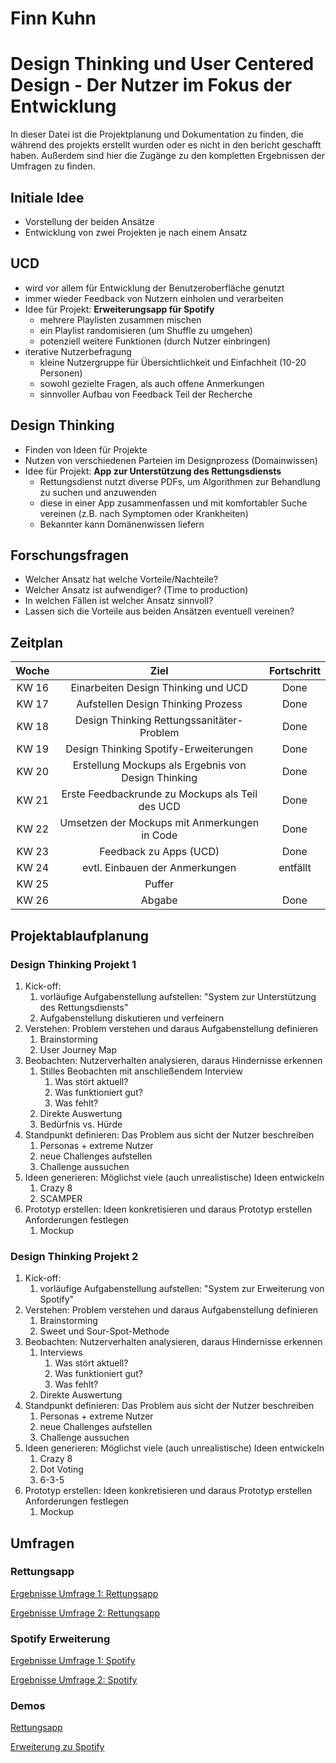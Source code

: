 # Finn Kuhn

# Design Thinking und User Centered Design - Der Nutzer im Fokus der Entwicklung

In dieser Datei ist die Projektplanung und Dokumentation zu finden, die während des projekts erstellt wurden oder es
nicht in den bericht geschafft haben. Außerdem sind hier die Zugänge zu den kompletten Ergebnissen der Umfragen zu
finden.

## Initiale Idee

* Vorstellung der beiden Ansätze
* Entwicklung von zwei Projekten je nach einem Ansatz

## UCD

* wird vor allem für Entwicklung der Benutzeroberfläche genutzt
* immer wieder Feedback von Nutzern einholen und verarbeiten
* Idee für Projekt: **Erweiterungsapp für Spotify**
    * mehrere Playlisten zusammen mischen
    * ein Playlist randomisieren (um Shuffle zu umgehen)
    * potenziell weitere Funktionen (durch Nutzer einbringen)
* iterative Nutzerbefragung
    * kleine Nutzergruppe für Übersichtlichkeit und Einfachheit (10-20 Personen)
    * sowohl gezielte Fragen, als auch offene Anmerkungen
    * sinnvoller Aufbau von Feedback Teil der Recherche

## Design Thinking

* Finden von Ideen für Projekte
* Nutzen von verschiedenen Parteien im Designprozess (Domainwissen)
* Idee für Projekt: **App zur Unterstützung des Rettungsdiensts**
    * Rettungsdienst nutzt diverse PDFs, um Algorithmen zur Behandlung zu suchen und anzuwenden
    * diese in einer App zusammenfassen und mit komfortabler Suche vereinen (z.B. nach Symptomen oder Krankheiten)
    * Bekannter kann Domänenwissen liefern

## Forschungsfragen

* Welcher Ansatz hat welche Vorteile/Nachteile?
* Welcher Ansatz ist aufwendiger? (Time to production)
* In welchen Fällen ist welcher Ansatz sinnvoll?
* Lassen sich die Vorteile aus beiden Ansätzen eventuell vereinen?

## Zeitplan

| Woche |                        Ziel                         | Fortschritt |
|:-----:|:---------------------------------------------------:|:-----------:|
| KW 16 |         Einarbeiten Design Thinking und UCD         |    Done     |
| KW 17 |         Aufstellen Design Thinking Prozess          |    Done     |
| KW 18 |      Design Thinking Rettungssanitäter-Problem      |    Done     | 
| KW 19 |        Design Thinking Spotify-Erweiterungen        |    Done     |
| KW 20 | Erstellung Mockups als Ergebnis von Design Thinking |    Done     |
| KW 21 |   Erste Feedbackrunde zu Mockups als Teil des UCD   |    Done     |
| KW 22 |    Umsetzen der Mockups mit Anmerkungen in Code     |    Done     |
| KW 23 |               Feedback zu Apps (UCD)                |    Done     |
| KW 24 |           evtl. Einbauen der Anmerkungen            |  entfällt   | 
| KW 25 |                       Puffer                        |             |
| KW 26 |                       Abgabe                        |    Done     |

## Projektablaufplanung

### Design Thinking Projekt 1

1. Kick-off:
    1. vorläufige Aufgabenstellung aufstellen: "System zur Unterstützung des Rettungsdiensts"
    2. Aufgabenstellung diskutieren und verfeinern
2. Verstehen: Problem verstehen und daraus Aufgabenstellung definieren
    1. Brainstorming
    2. User Journey Map
3. Beobachten: Nutzerverhalten analysieren, daraus Hindernisse erkennen
    1. Stilles Beobachten mit anschließendem Interview
        1. Was stört aktuell?
        2. Was funktioniert gut?
        3. Was fehlt?
    2. Direkte Auswertung
    3. Bedürfnis vs. Hürde
4. Standpunkt definieren: Das Problem aus sicht der Nutzer beschreiben
    1. Personas + extreme Nutzer
    2. neue Challenges aufstellen
    3. Challenge aussuchen
5. Ideen generieren: Möglichst viele (auch unrealistische) Ideen entwickeln
    1. Crazy 8
    2. SCAMPER
6. Prototyp erstellen: Ideen konkretisieren und daraus Prototyp erstellen Anforderungen festlegen
    1. Mockup

### Design Thinking Projekt 2

1. Kick-off:
    1. vorläufige Aufgabenstellung aufstellen: "System zur Erweiterung von Spotify"
2. Verstehen: Problem verstehen und daraus Aufgabenstellung definieren
    1. Brainstorming
    2. Sweet und Sour-Spot-Methode
3. Beobachten: Nutzerverhalten analysieren, daraus Hindernisse erkennen
    1. Interviews
        1. Was stört aktuell?
        2. Was funktioniert gut?
        3. Was fehlt?
    2. Direkte Auswertung
4. Standpunkt definieren: Das Problem aus sicht der Nutzer beschreiben
    1. Personas + extreme Nutzer
    2. neue Challenges aufstellen
    3. Challenge aussuchen
5. Ideen generieren: Möglichst viele (auch unrealistische) Ideen entwickeln
    1. Crazy 8
    2. Dot Voting
    3. 6-3-5
6. Prototyp erstellen: Ideen konkretisieren und daraus Prototyp erstellen Anforderungen festlegen
    1. Mockup

## Umfragen

### Rettungsapp

[Ergebnisse Umfrage 1: Rettungsapp]

[Ergebnisse Umfrage 1: Rettungsapp]: https://docs.google.com/forms/d/1zmCISXKc0XRMo0JQgg1kuU4uDC56dnbo9Na9ngfU3Fc/viewanalytics

[Ergebnisse Umfrage 2: Rettungsapp]

[Ergebnisse Umfrage 2: Rettungsapp]: https://docs.google.com/forms/d/1ryTqL_L_uS7EJLZfLuImNwV_oRBCOTdYnzWX0JJIxuQ/viewanalytics

### Spotify Erweiterung

[Ergebnisse Umfrage 1: Spotify]

[Ergebnisse Umfrage 1: Spotify]: https://docs.google.com/forms/d/1LeDtpCS4AuNqLUs-u-h2kOhl7Nsp9WrjV3DrVKSxll0/viewanalytics

[Ergebnisse Umfrage 2: Spotify]

[Ergebnisse Umfrage 2: Spotify]: https://docs.google.com/forms/d/11E-ZSBxywJpXmmCxlUr7jNwPVKygjHByyKgFTVxMRLk/viewanalytics

### Demos

[Rettungsapp]

[Rettungsapp]: https://rettungsapp.web.app/

[Erweiterung zu Spotify]

[Erweiterung zu Spotify]: https://mixplaylist-5c296.web.app/#/